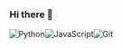### Hi there 👋

<div style="display: flex;">

<img alt="Python" src="[https://img.shields.io/badge/python -%2314354C.svg?&style=for-the-badge&logo=python&logoColor=white](https://img.shields.io/badge/python%20-%2314354C.svg?&style=for-the-badge&logo=python&logoColor=white)"/>

<img alt="JavaScript" src="[https://img.shields.io/badge/javascript -%23323330.svg?&style=for-the-badge&logo=javascript&logoColor=%23F7DF1E](https://img.shields.io/badge/javascript%20-%23323330.svg?&style=for-the-badge&logo=javascript&logoColor=%23F7DF1E)"/>

<img alt="Git" src="[https://img.shields.io/badge/git -%23F05033.svg?&style=for-the-badge&logo=git&logoColor=white](https://img.shields.io/badge/git%20-%23F05033.svg?&style=for-the-badge&logo=git&logoColor=white)"/>

</div>

<!--
**serainox420/serainox420** is a ✨ _special_ ✨ repository because its `README.md` (this file) appears on your GitHub profile.

Here are some ideas to get you started:

- 🔭 I’m currently working on ...
- 🌱 I’m currently learning ...
- 👯 I’m looking to collaborate on ...
- 🤔 I’m looking for help with ...
- 💬 Ask me about ...
- 📫 How to reach me: ...
- 😄 Pronouns: ...
- ⚡ Fun fact: ...
-->

